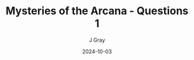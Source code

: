---
title: 'Mysteries of the Arcana - Questions 1'
alt: 'Questions'
date: '2024-10-03'
author: 'J Gray'
artist: 'Gennifer'
---